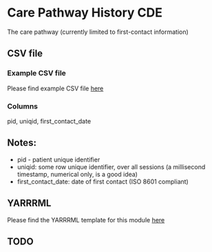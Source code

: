 # Care Pathway History CDE

The care pathway (currently limited to first-contact information)

## CSV file 

### Example CSV file
Please find example CSV file [here](../csv/care_pathway.csv)

### Columns

pid, uniqid, first_contact_date


## Notes:
  * pid - patient unique identifier
  * uniqid:  some row unique identifier, over all sessions (a millisecond timestamp, numerical only, is a good idea)
  * first_contact_date:  date of first contact (ISO 8601 compliant)
  
## YARRRML

Please find the YARRRML template for this module [here](../templates/care_pathway_yarrrml_template.yaml)


##  TODO

